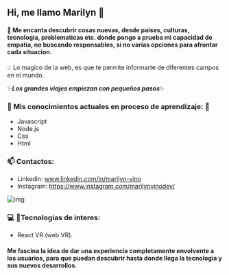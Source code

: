## Hi, me llamo Marilyn 👋
#### :speech_balloon: Me encanta descubrir cosas nuevas, desde paises, culturas, tecnologia, problematicas etc. donde pongo a prueba mi capacidad de empatia, no buscando responsables, si no varias opciones para afrontar cada situacion. 
:bulb: Lo magico de la web, es que te permite informarte de diferentes campos en el mundo.

 ✨***Los grandes viajes empiezan con pequeños pasos***✨ 

 ### :seedling: Mis conocimientos actuales en proceso de aprendizaje: :muscle:
 - Javascript
 - Node.js
 - Css
 - Html
 
### :mailbox: Contactos:
- Linkedin: www.linkedin.com/in/marilyn-vino
- Instagram: https://www.instagram.com/marilynvinodev/


![img](https://user-images.githubusercontent.com/90283537/149626393-3905a9fc-04f5-4d39-ada5-7f859dd1ff0c.png)

 
 ### :computer: :mag_right:Tecnologias de interes:
 - React VR (web VR).
 #### Me fascina la idea de dar una experiencia completamente envolvente a los usuarios, para que puedan descubrir hasta donde llega la tecnologia y sus nuevos desarrollos.
